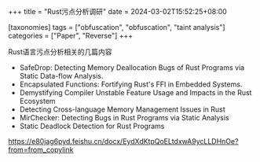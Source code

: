 +++
title = "Rust污点分析调研"
date = 2024-03-02T15:52:25+08:00

[taxonomies]
tags = ["obfuscation", "obfuscation", "taint analysis"]
categories = ["Paper", "Reverse"]
+++

Rust语言污点分析相关的几篇内容

+ SafeDrop: Detecting Memory Deallocation Bugs of Rust Programs via Static Data-flow Analysis.
+ Encapsulated Functions: Fortifying Rust's FFI in Embedded Systems.
+ Demystifying Compiler Unstable Feature Usage and Impacts in the Rust Ecosystem
+ Detecting Cross-language Memory Management Issues in Rust
+ MirChecker: Detecting Bugs in Rust Programs via Static Analysis
+ Static Deadlock Detection for Rust Programs

<!-- more -->

https://e80jag6pyd.feishu.cn/docx/EydXdKtpQoELtdxwA9ycLLDHnOe?from=from_copylink